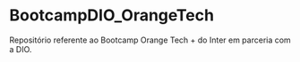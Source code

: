 # BootcampDIO_OrangeTech
Repositório referente ao Bootcamp Orange Tech + do Inter em parceria com a DIO.
